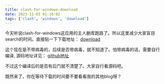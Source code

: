 ```yaml
---
title: clash-for-windows-download
date: 2023-11-03 01:16:02
tags: ['clash', 'windows', 'download']
---
```


今天听说clash-for-windows这应用的主人删库跑路了。所以这里减少大家盲目search的时间。直接贴一下下载地址：
[download](https://clashforwindows.net/files/Clash.for.Windows.Setup.0.20.30.exe)

这个现在是不带病毒的，后续是否带病毒，就不知道了。怕带病毒的话，需要自行编译, 源码地址详见：
[github地址](https://github.com/chilly/Clash-for-Windows_Chinese)

不过这个编译后的是否有后门就不清楚了。大家自行看源码吧。

既然来了，你在等待下载的时间要不要看看我的其他blog呀？